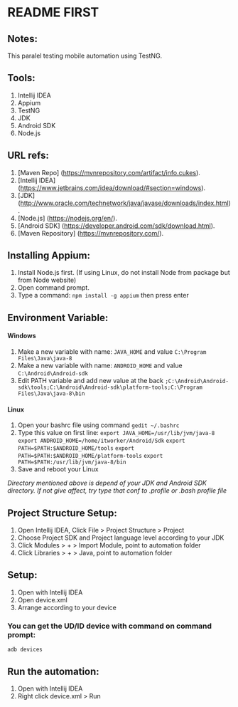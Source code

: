 # README FIRST

## Notes:
This paralel testing mobile automation using TestNG.

## Tools:
1. Intellij IDEA
2. Appium
3. TestNG
4. JDK
5. Android SDK
6. Node.js

## URL refs:
1. [Maven Repo] (https://mvnrepository.com/artifact/info.cukes).
2. [Intellij IDEA] (https://www.jetbrains.com/idea/download/#section=windows).
3. [JDK] (http://www.oracle.com/technetwork/java/javase/downloads/index.html).
4. [Node.js] (https://nodejs.org/en/).
5. [Android SDK] (https://developer.android.com/sdk/download.html).
6. [Maven Repository] (https://mvnrepository.com/).

## Installing Appium:
1. Install Node.js first. (If using Linux, do not install Node from package but from Node website)
2. Open command prompt.
3. Type a command: ```npm install -g appium``` then press enter

## Environment Variable:
#### Windows
1. Make a new variable with name: ```JAVA_HOME``` and value  ```C:\Program Files\Java\java-8```
2. Make a new variable with name: ```ANDROID_HOME``` and value  ```C:\Android\Android-sdk```
3. Edit PATH variable and add new value at the back
```;C:\Android\Android-sdk\tools;C:\Android\Android-sdk\platform-tools;C:\Program Files\Java\java-8\bin```

#### Linux
1. Open your bashrc file using command ```gedit ~/.bashrc```
2. Type this value on first line:
```export JAVA_HOME=/usr/lib/jvm/java-8```
```export ANDROID_HOME=/home/itworker/Android/Sdk```
```export PATH=$PATH:$ANDROID_HOME/tools```
```export PATH=$PATH:$ANDROID_HOME/platform-tools```
```export PATH=$PATH:/usr/lib/jvm/java-8/bin```
3. Save and reboot your Linux

_Directory mentioned above is depend of your JDK and Android SDK directory. If not give affect, try type that conf to .profile or .bash profile file_

## Project Structure Setup:
1. Open Intellij IDEA, Click File > Project Structure > Project
2. Choose Project SDK and Project language level according to your JDK
3. Click Modules > + > Import Module, point to automation folder
4. Click Libraries > + > Java, point to automation folder

## Setup:
1. Open with Intellij IDEA
2. Open device.xml
3. Arrange according to your device 

### You can get the UD/ID device with command on command prompt:
```
adb devices
```

## Run the automation:
1. Open with Intellij IDEA
2. Right click device.xml > Run